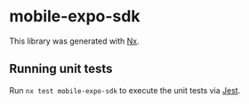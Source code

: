 # mobile-expo-sdk

This library was generated with [Nx](https://nx.dev).

## Running unit tests

Run `nx test mobile-expo-sdk` to execute the unit tests via [Jest](https://jestjs.io).
